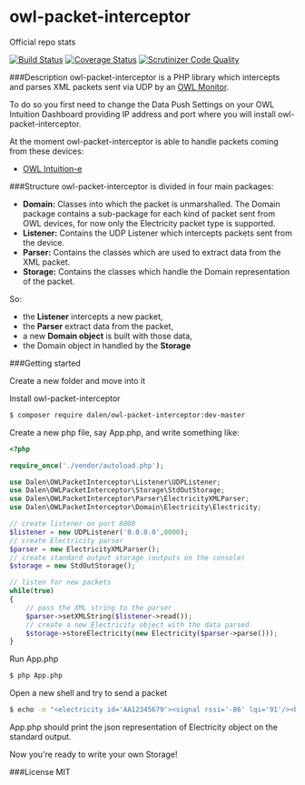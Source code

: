 owl-packet-interceptor
======================
Official repo stats

[![Build Status](https://travis-ci.org/danieleorler/owl-packet-interceptor.svg?branch=master)](https://travis-ci.org/danieleorler/owl-packet-interceptor)
[![Coverage Status](https://coveralls.io/repos/danieleorler/owl-packet-interceptor/badge.svg?branch=master)](https://coveralls.io/r/danieleorler/owl-packet-interceptor?branch=master)
[![Scrutinizer Code Quality](https://scrutinizer-ci.com/g/danieleorler/owl-packet-interceptor/badges/quality-score.png?b=master)](https://scrutinizer-ci.com/g/danieleorler/owl-packet-interceptor/?branch=master)

###Description
owl-packet-interceptor is a PHP library which intercepts and parses XML packets sent via UDP by an [OWL Monitor].

To do so you first need to change the Data Push Settings on your OWL Intuition Dashboard providing IP address and port where you will install owl-packet-interceptor.

At the moment owl-packet-interceptor is able to handle packets coming from these devices:
* [OWL Intuition-e]

###Structure
owl-packet-interceptor is divided in four main packages:
* **Domain:** Classes into which the packet is unmarshalled. The Domain package contains a sub-package for each kind of packet sent from OWL devices, for now only the Electricity packet type is supported.
* **Listener:** Contains the UDP Listener which intercepts packets sent from the device.
* **Parser:** Contains the classes which are used to extract data from the XML packet.
* **Storage:** Contains the classes which handle the Domain representation of the packet.

So:
* the **Listener** intercepts a new packet,
* the **Parser** extract data from the packet,
* a new **Domain object** is built with those data,
* the Domain object in handled by the **Storage**


###Getting started

Create a new folder and move into it

Install owl-packet-interceptor

```bash
$ composer require dalen/owl-packet-interceptor:dev-master
```

Create a new php file, say App.php, and write something like:


```php
<?php

require_once('./vendor/autoload.php');

use Dalen\OWLPacketInterceptor\Listener\UDPListener;
use Dalen\OWLPacketInterceptor\Storage\StdOutStorage;
use Dalen\OWLPacketInterceptor\Parser\ElectricityXMLParser;
use Dalen\OWLPacketInterceptor\Domain\Electricity\Electricity;

// create listener on port 8000
$listener = new UDPListener('0.0.0.0',8000);
// create Electricity parser
$parser = new ElectricityXMLParser();
// create standard output storage (outputs on the console) 
$storage = new StdOutStorage();

// listen for new packets
while(true)
{
    // pass the XML string to the parser
    $parser->setXMLString($listener->read());
    // create a new Electricity object with the data parsed
    $storage->storeElectricity(new Electricity($parser->parse()));
}
```

Run App.php

```bash
$ php App.php
```

Open a new shell and try to send a packet

```bash
$ echo -n "<electricity id='AA12345679'><signal rssi='-86' lqi='91'/><battery level='100%'/><chan id='0'><curr units='w'>1288.00</curr><day units='wh'>9904.89</day></chan></electricity>" | nc -4u -q1 127.0.0.1 8000 > /dev/null 2>/dev/null &
```

App.php should print the json representation of Electricity object on the standard output.

Now you're ready to write your own Storage!

###License
MIT

[OWL Monitor]:http://www.theowl.com/
[OWL Intuition-e]:http://www.theowl.com/index.php/energy-monitors/remote-monitoring/intuition-e/